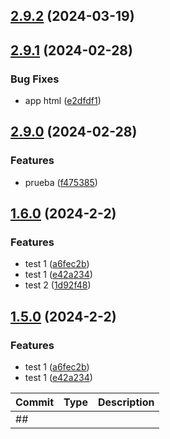 

## [2.9.2](https://github.com/RNATI1992/test_changelog/compare/v2.9.1...v2.9.2) (2024-03-19)

## [2.9.1](https://github.com/RNATI1992/test_changelog/compare/v2.9.0...v2.9.1) (2024-02-28)


### Bug Fixes

* app html ([e2dfdf1](https://github.com/RNATI1992/test_changelog/commit/e2dfdf19d59ad0ca7a21328963f822f229d57579))

## [2.9.0](https://github.com/RNATI1992/test_changelog/compare/v1.6.0...v2.9.0) (2024-02-28)


### Features

* prueba ([f475385](https://github.com/RNATI1992/test_changelog/commit/f475385f85fab243af69c074818bff69c7b19095))

## [1.6.0](https://github.com/RNATI1992/test_changelog/compare/v1.4.1...v1.6.0) (2024-2-2)


### Features

* test 1 ([a6fec2b](https://github.com/RNATI1992/test_changelog/commit/a6fec2bbb00455837a0bdcfd35cadd5881d68164))
* test 1 ([e42a234](https://github.com/RNATI1992/test_changelog/commit/e42a2340289edfe9cfd6181f7a700abb2fcf143a))
* test 2 ([1d92f48](https://github.com/RNATI1992/test_changelog/commit/1d92f4867a64eebd2126427d7dd1877083a86db6))

## [1.5.0](https://github.com/RNATI1992/test_changelog/compare/v1.4.1...v1.5.0) (2024-2-2)


### Features

* test 1 ([a6fec2b](https://github.com/RNATI1992/test_changelog/commit/a6fec2bbb00455837a0bdcfd35cadd5881d68164))
* test 1 ([e42a234](https://github.com/RNATI1992/test_changelog/commit/e42a2340289edfe9cfd6181f7a700abb2fcf143a))

| Commit | Type | Description |
| -- | -- | -- |
| ##[]() |
